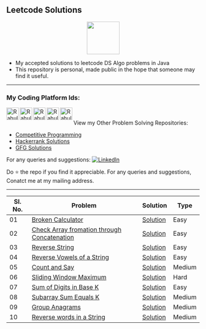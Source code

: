
## Leetcode Solutions 

<p align="center">
    <a href="https://leetcode.com/imkashyap/">
        <img height=85 src="https://miro.medium.com/max/2720/1*gBkMCGTAdSk4tu17SCa7RQ.png">
    </a>
</p>

- My accepted solutions to leetcode DS Algo problems in Java
- This repository is personal, made public in the hope that someone may find it useful.
***
### My Coding Platform Ids:
<p>
<a href="https://www.codechef.com/users/imkashyap/" title='Codechef'>
    <img align="left" alt="Rahul Kashyap's Codechef" width="32px" src="https://avatars1.githubusercontent.com/u/11960354?s=460&v=4" />
</a>
<a href="hhttps://codeforces.com/profile/imkashyap" title='Codeforcs'>
    <img align="left" alt="Rahul Kashyap's Codeforces" width="32px" src="https://play-lh.googleusercontent.com/zaldniLc2XTBhNlCDR4hcD5bcRYHZ56_lO0yA2Qu-cADShy1_HDWrICSvv0EPTX79WY" />
</a>
<a href="https://leetcode.com/imkashyap/" title='Leetcode'>
    <img align="left" alt="Rahul Kashyap's Leetcode" width="32px" src="https://upload.wikimedia.org/wikipedia/commons/8/8e/LeetCode_Logo_1.png" />
</a>
<a href="https://www.hackerrank.com/imkashyap" title='Hackerrank'>
    <img align="left" alt="Rahul Kashyap's hackerrank" width="32px" src="https://upload.wikimedia.org/wikipedia/commons/6/65/HackerRank_logo.png" />
</a>
<a href="https://auth.geeksforgeeks.org/user/imkashyap/practice/" title='GFG'>
    <img align="left" alt="Rahul Kashyap's GFG" width="32px" src="https://store-images.s-microsoft.com/image/apps.55193.13510798887411929.8353f5f6-1e50-45c3-9d66-162b6c2bebd7.c01e4858-d5a3-4c02-8516-7825870e33c1" />
</a></br>
</p>

  View my Other Problem Solving Repositories: 
  - [Competitive Programming](https://github.com/imKashyap/Competitive-Programming)
  - [Hackerrank Solutions](https://github.com/imKashyap/Hackerrank-Solutions)
  - [GFG Solutions](https://github.com/imKashyap/gfg-solutions)

 For any queries and suggestions: 
[![LinkedIn](https://img.shields.io/badge/LinkedIn-RahulKashyap-blue.svg)](https://www.linkedin.com/in/rahul-kashyap-230577195/)

Do :star: the repo if you find it appreciable. For any queries and suggestions, Conatct me at my mailing address.

***

|Sl. No.|Problem|Solution|Type|
|--|-- |--|--|
|01| [Broken Calculator](https://leetcode.com/problems/broken-calculator/) | [Solution](./Broken%20Calculator/Solution.java)|Easy|
|02 | [Check Array fromation through Concatenation](https://leetcode.com/problems/check-array-formation-through-concatenation/) |[Solution](./Check%20Array%20Formation%20Through%20Concatenation/Solution.java)| Easy|
| 03 | [Reverse String](https://leetcode.com/problems/reverse-string/)|[Solution](./Reverse%20String/Solution.java)|Easy|
| 04 | [Reverse Vowels of a String](https://leetcode.com/problems/reverse-vowels-of-a-string/)|[Solution](./Reverse%20Vowels%20of%20a%20String/Solution.java)| Easy|
| 05 | [Count and Say](https://leetcode.com/problems/count-and-say/)|[Solution](./Count%20and%20Say/Solution.java)| Medium|
| 06 | [Sliding Window Maximum](https://leetcode.com/problems/sliding-window-maximum/)|[Solution](./Sliding%20Window%20Maximum/Solution.java)| Hard|
| 07 | [Sum of Digits in Base K](https://leetcode.com/problems/sum-of-digits-in-base-k/)|[Solution](./Sum%20of%20Digits%20in%20Base%20K/Solution.java)| Easy|
| 08 | [Subarray Sum Equals K](https://leetcode.com/problems/subarray-sum-equals-k/)|[Solution](./Subarray%20Sum%20Equals%20K/Solution.java)| Medium|
| 09 | [Group Anagrams](https://leetcode.com/problems/group-anagrams/)|[Solution](./Group%20Anagrams/Solution.java)| Medium|
| 10 | [Reverse words in a String](https://leetcode.com/problems/reverse-words-in-a-string/)|[Solution](./Reverse%20words%20in%20a%20String/Solution.java)| Medium|
